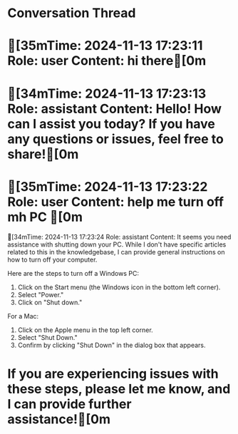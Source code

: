 # Conversation Thread

[35mTime: 2024-11-13 17:23:11
Role: user
Content: hi there[0m
==================================================
[34mTime: 2024-11-13 17:23:13
Role: assistant
Content: Hello! How can I assist you today? If you have any questions or issues, feel free to share![0m
==================================================
[35mTime: 2024-11-13 17:23:22
Role: user
Content: help me turn off mh PC
[0m
==================================================
[34mTime: 2024-11-13 17:23:24
Role: assistant
Content: It seems you need assistance with shutting down your PC. While I don't have specific articles related to this in the knowledgebase, I can provide general instructions on how to turn off your computer.

Here are the steps to turn off a Windows PC:

1. Click on the Start menu (the Windows icon in the bottom left corner).
2. Select "Power."
3. Click on "Shut down."

For a Mac:

1. Click on the Apple menu in the top left corner.
2. Select "Shut Down."
3. Confirm by clicking "Shut Down" in the dialog box that appears.

If you are experiencing issues with these steps, please let me know, and I can provide further assistance![0m
==================================================
